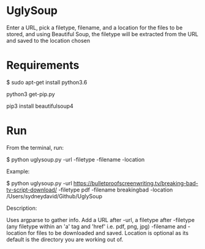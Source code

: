 # UglySoup

Enter a URL, pick a filetype, filename, and a location for the files to be stored, and using Beautiful Soup, the filetype will be extracted from the URL and saved to the location chosen

# Requirements

$ sudo apt-get install python3.6

python3 get-pip.py

pip3 install beautifulsoup4

# Run 

From the terminal, run:

$ python uglysoup.py -url -filetype -filename -location 

Example:

$ python uglysoup.py -url https://bulletproofscreenwriting.tv/breaking-bad-tv-script-download/ -filetype pdf -filename breakingbad -location 
/Users/sydneydavid/Github/UglySoup

Description:

Uses argparse to gather info. Add a URL after -url, a filetype after -filetype (any filetype within an 'a' tag and 'href' i.e. pdf, png, jpg) -filename and -location for files to be downloaded and saved. Location is optional as its default is the directory you are working out of. 

